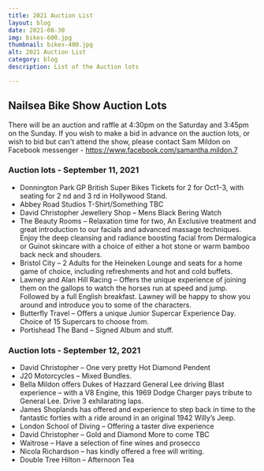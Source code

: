 ```yaml
---
title: 2021 Auction List
layout: blog
date: 2021-08-30
img: bikes-600.jpg
thumbnail: bikes-400.jpg
alt: 2021 Auction List
category: blog
description: List of the Auction lots

---
```


## Nailsea Bike Show Auction Lots

There will be an auction and raffle at 4:30pm on the Saturday and 3:45pm on the Sunday. If you wish to make a bid in advance on the auction lots, or wish to bid but can't attend the show, please contact Sam Mildon on Facebook messenger - https://www.facebook.com/samantha.mildon.7

### Auction lots - September 11, 2021

* Donnington Park GP British Super Bikes Tickets for 2 for
Oct1-3, with seating for 2 nd and 3 rd in Hollywood Stand.
* Abbey Road Studios T-Shirt/Something TBC
* David Christopher Jewellery Shop – Mens Black Bering
Watch
* The Beauty Rooms – Relaxation time for two, An
Exclusive treatment and great introduction to our facials
and advanced massage techniques. Enjoy the deep
cleansing and radiance boosting facial from Dermalogica
or Guinot skincare with a choice of either a hot stone or
warm bamboo back neck and shouders.
* Bristol City – 2 Adults for the Heineken Lounge and seats
for a home game of choice, including refreshments and
hot and cold buffets.
* Lawney and Alan Hill Racing – Offers the unique
experience of joining them on the gallops to watch the
horses run at speed and jump. Followed by a full English
breakfast. Lawney will be happy to show you around and
introduce you to some of the characters.
* Butterfly Travel – Offers a unique Junior Supercar
Experience Day. Choice of 15 Supercars to choose from.
* Portishead The Band – Signed Album and stuff.

### Auction lots - September 12, 2021

* David Christopher – One very pretty Hot Diamond
Pendent
* J20 Motorcycles – Mixed Bundles.
* Bella Mildon offers Dukes of Hazzard General Lee driving
Blast experience – with a V8 Engine, this 1969 Dodge
Charger pays tribute to General Lee. Drive 3 exhilarating
laps.
* James Shoplands has offered and experience to step
back in time to the fantastic forties with a ride around in
an original 1942 Willy’s Jeep.
* London School of Diving – Offering a taster dive
experience
* David Christopher – Gold and Diamond More to come
TBC
* Waitrose – Have a selection of fine wines and prosecco
* Nicola Richardson – has kindly offered a free will writing.
* Double Tree Hilton – Afternoon Tea
